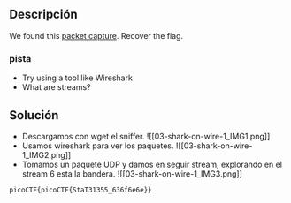 
## Descripción 

We found this [packet capture](https://jupiter.challenges.picoctf.org/static/483e50268fe7e015c49caf51a69063d0/capture.pcap). Recover the flag.
### pista

- Try using a tool like Wireshark
- What are streams?
## Solución

- Descargamos con wget el sniffer.
![[03-shark-on-wire-1_IMG1.png]]
- Usamos wireshark para ver los paquetes.
![[03-shark-on-wire-1_IMG2.png]]
- Tomamos un paquete UDP y damos en seguir stream, explorando en el stream 6 esta la bandera.
![[03-shark-on-wire-1_IMG3.png]]



```
picoCTF{picoCTF{StaT31355_636f6e6e}}
```

